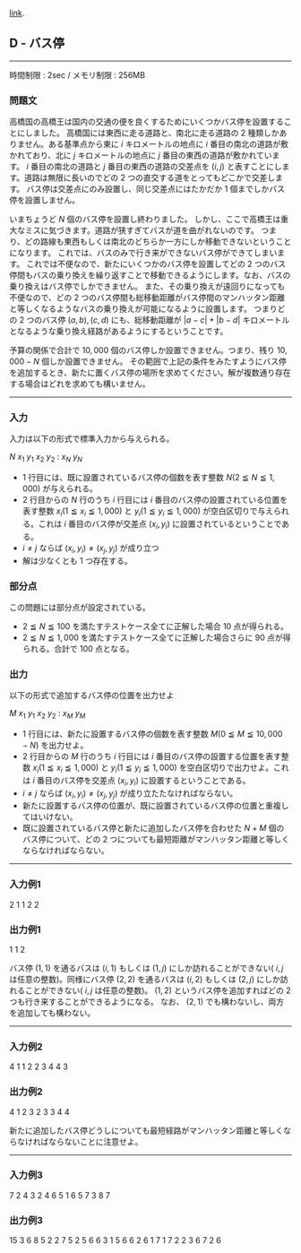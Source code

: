 [link](http://arc024.contest.atcoder.jp/tasks/arc024_4).

## D - バス停

----------

時間制限 : 2sec / メモリ制限 : 256MB

### 問題文

高橋国の高橋王は国内の交通の便を良くするためにいくつかバス停を設置することにしました。
高橋国には東西に走る道路と、南北に走る道路の $2$ 種類しかありません。ある基準点から東に $i$ キロメートルの地点に $i$ 番目の南北の道路が敷かれており、北に $j$ キロメートルの地点に $j$ 番目の東西の道路が敷かれています。
$i$ 番目の南北の道路と $j$ 番目の東西の道路の交差点を $(i, j)$ と表すことにします。道路は無限に長いのでどの $2$ つの直交する道をとってもどこかで交差します。
バス停は交差点にのみ設置し、同じ交差点にはたかだか $1$ 個までしかバス停を設置しません。

いまちょうど $N$ 個のバス停を設置し終わりました。
しかし、ここで高橋王は重大なミスに気づきます。道路が狭すぎてバスが道を曲がれないのです。
つまり、どの路線も東西もしくは南北のどちらか一方にしか移動できないということになります。
これでは、バスのみで行き来ができないバス停ができてしまいます。
これでは不便なので、新たにいくつかのバス停を設置してどの $2$ つのバス停間もバスの乗り換えを繰り返すことで移動できるようにします。なお、バスの乗り換えはバス停でしかできません。
また、その乗り換えが遠回りになっても不便なので、どの $2$ つのバス停間も総移動距離がバス停間のマンハッタン距離と等しくなるようなバスの乗り換えが可能になるように設置します。
つまりどの $2$ つのバス停 $(a, b), (c, d)$ にも、総移動距離が $|a - c|+|b - d|$ キロメートルとなるような乗り換え経路があるようにするということです。

予算の関係で合計で $10,000$ 個のバス停しか設置できません。つまり、残り $10,000 - N$ 個しか設置できません。
その範囲で上記の条件をみたすようにバス停を追加するとき、新たに置くバス停の場所を求めてください。解が複数通り存在する場合はどれを求めても構いません。

----------

### 入力

入力は以下の形式で標準入力から与えられる。

>
$N$
$x_1$ $y_1$
$x_2$ $y_2$
:
$x_N$ $y_N$


* $1$ 行目には、既に設置されているバス停の個数を表す整数 $N (2 ≦ N ≦ 1,000)$ が与えられる。
* $2$ 行目からの $N$ 行のうち $i$ 行目には $i$ 番目のバス停の設置されている位置を表す整数 $x_i (1 ≦ x_i ≦ 1,000)$ と $y_i (1 ≦ y_i ≦ 1,000)$ が空白区切りで与えられる。これは $i$ 番目のバス停が交差点 $(x_i, y_i)$ に設置されているということである。
* $i \neq j$ ならば $(x_i, y_i) \neq (x_j, y_j)$ が成り立つ
* 解は少なくとも $1$ つ存在する。
### 部分点

この問題には部分点が設定されている。

* $2 ≦ N ≦ 100$ を満たすテストケース全てに正解した場合 $10$ 点が得られる。
* $2 ≦ N ≦ 1,000$ を満たすテストケース全てに正解した場合さらに $90$ 点が得られる。合計で $100$ 点となる。
### 出力

以下の形式で追加するバス停の位置を出力せよ

>
$M$
$x_1$ $y_1$
$x_2$ $y_2$
:
$x_M$ $y_M$


* $1$ 行目には、新たに設置するバス停の個数を表す整数 $M (0 ≦ M ≦ 10,000 - N)$ を出力せよ。
* $2$ 行目からの $M$ 行のうち $i$ 行目には $i$ 番目のバス停の設置する位置を表す整数 $x_i (1 ≦ x_i ≦ 1,000)$ と $y_i (1 ≦ y_i ≦ 1,000)$ を空白区切りで出力せよ。これは $i$ 番目のバス停を交差点 $(x_i, y_i)$ に設置するということである。
* $i \neq j$ ならば $(x_i, y_i) \neq (x_j, y_j)$ が成り立たたなければならない。
* 新たに設置するバス停の位置が、既に設置されているバス停の位置と重複してはいけない。
* 既に設置されているバス停と新たに追加したバス停を合わせた $N+M$ 個のバス停について、どの $2$ つについても最短距離がマンハッタン距離と等しくならなければならない。
----------

### 入力例1

>
2
1 1
2 2


### 出力例1

>
1
1 2


バス停 $(1, 1)$ を通るバスは $(i, 1)$ もしくは $(1, j)$ にしか訪れることができない( $i, j$ は任意の整数)。同様にバス停 $(2, 2)$ を通るバスは $(i, 2)$ もしくは $(2, j)$ にしか訪れることができない( $i, j$ は任意の整数)。
$(1, 2)$ というバス停を追加すればどの $2$ つも行き来することができるようになる。
なお、 $(2, 1)$ でも構わないし、両方を追加しても構わない。

----------

### 入力例2

>
4
1 1
2 2
3 4
4 3


### 出力例2

>
4
1 2
3 2
3 3
4 4


新たに追加したバス停どうしについても最短経路がマンハッタン距離と等しくならなければならないことに注意せよ。

----------

### 入力例3

>
7
2 4
3 2
4 6
5 1
6 5
7 3
8 7


### 出力例3

>
15
3 6
8 5
2 2
7 5
2 5
6 6
3 1
5 6
6 2
6 1
7 1
7 2
2 3
6 7
2 6



